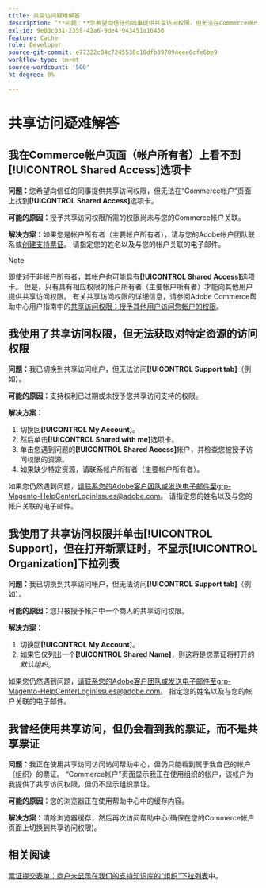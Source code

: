 ```yaml
---
title: 共享访问疑难解答
description: “**问题：**您希望向信任的同事提供共享访问权限，但无法在Commerce帐户页面上找到**共享访问权限**选项卡。”
exl-id: 9e03c031-2359-42a6-9de4-943451a16456
feature: Cache
role: Developer
source-git-commit: e77322c04c7245538c10dfb397094eee6cfe6be9
workflow-type: tm+mt
source-wordcount: '500'
ht-degree: 0%

---
```


# 共享访问疑难解答

## 我在Commerce帐户页面（帐户所有者）上看不到[!UICONTROL Shared Access]选项卡

**问题：**&#x200B;您希望向信任的同事提供共享访问权限，但无法在“Commerce帐户”页面上找到&#x200B;**[!UICONTROL Shared Access]**&#x200B;选项卡。

**可能的原因：**&#x200B;授予共享访问权限所需的权限尚未与您的Commerce帐户关联。

**解决方案：**&#x200B;如果您是帐户所有者（主要帐户所有者），请与您的Adobe帐户团队联系或[创建支持票证](/help/help-center-guide/help-center/magento-help-center-user-guide.md#merchant-not-displayed)。 请指定您的姓名以及与您的帐户关联的电子邮件。

>[!NOTE]
>
>即使对于非帐户所有者，其帐户也可能具有&#x200B;**[!UICONTROL Shared Access]**&#x200B;选项卡。 但是，只有具有相应权限的帐户所有者（主要帐户所有者）才能向其他用户提供共享访问权限。 有关共享访问权限的详细信息，请参阅Adobe Commerce帮助中心用户指南中的[共享访问权限：授予其他用户访问您帐户的权限](https://experienceleague.adobe.com/docs/commerce-knowledge-base/kb/help-center-guide/magento-help-center-user-guide.html?lang=en#shared-access)。

## 我使用了共享访问权限，但无法获取对特定资源的访问权限

**问题：**&#x200B;我已切换到共享访问帐户，但无法访问&#x200B;**[!UICONTROL Support tab]**（例如）。

**可能的原因：**&#x200B;支持权利已过期或未授予您共享访问支持的权限。

**解决方案：**

1. 切换回&#x200B;**[!UICONTROL My Account]**。
1. 然后单击&#x200B;**[!UICONTROL Shared with me]**&#x200B;选项卡。
1. 单击您遇到问题的&#x200B;**[!UICONTROL Shared Access]**&#x200B;帐户，并检查您被授予访问权限的资源。
1. 如果缺少特定资源，请联系帐户所有者（主要帐户所有者）。

如果您仍然遇到问题，请联系您的Adobe客户团队或发送电子邮件至grp-Magento-HelpCenterLoginIssues@adobe.com。 请指定您的姓名以及与您的帐户关联的电子邮件。

## 我使用了共享访问权限并单击[!UICONTROL Support]，但在打开新票证时，不显示[!UICONTROL Organization]下拉列表

**问题：**&#x200B;我已切换到共享访问帐户，但无法访问&#x200B;**[!UICONTROL Support tab]**（例如）。

**可能的原因：**&#x200B;您只被授予帐户中一个商人的共享访问权限。

**解决方案：**

1. 切换回&#x200B;**[!UICONTROL My Account]**。
1. 如果它仅列出一个&#x200B;**[!UICONTROL Shared Name]**，则这将是您票证将打开的&#x200B;*默认组织*。

如果您仍然遇到问题，请联系您的Adobe客户团队或发送电子邮件至grp-Magento-HelpCenterLoginIssues@adobe.com。 指定您的姓名以及与您的帐户关联的电子邮件。

## 我曾经使用共享访问，但仍会看到我的票证，而不是共享票证

**问题：**&#x200B;我正在使用共享访问访问访问帮助中心，但仍只能看到属于我自己的帐户（组织）的票证。 “Commerce帐户”页面显示我正在使用组织的帐户，该帐户为我提供了共享访问权限，但仍不显示组织票证。

**可能的原因：**&#x200B;您的浏览器正在使用帮助中心中的缓存内容。

**解决方案：**&#x200B;清除浏览器缓存，然后再次访问帮助中心(确保在您的Commerce帐户页面上切换到共享访问权限)。

## 相关阅读

[票证提交表单：商户未显示在我们的支持知识库的“组织”下拉列表](/help/help-center-guide/help-center/magento-help-center-user-guide.md#merchant-not-displayed)中。
